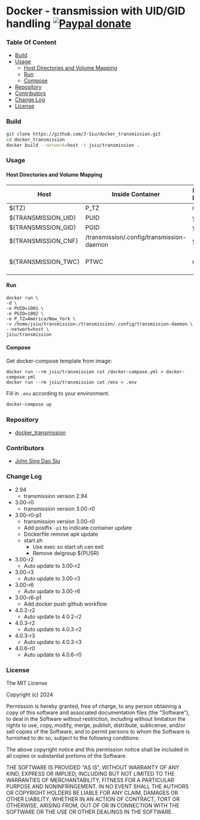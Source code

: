 # Docker - transmission with UID/GID handling [![Paypal donate](https://www.paypalobjects.com/en_US/i/btn/btn_donate_LG.gif)](https://www.paypal.com/donate/?business=HZF49NM9D35SJ&no_recurring=0&currency_code=CAD)

### Table Of Content
<!-- TOC -->

- [Build](#build)
- [Usage](#usage)
  - [Host Directories and Volume Mapping](#host-directories-and-volume-mapping)
  - [Run](#run)
  - [Compose](#compose)
- [Repository](#repository)
- [Contributors](#contributors)
- [Change Log](#change-log)
- [License](#license)

<!-- /TOC -->

### Build

```sh
git clone https://github.com/J-Siu/docker_transmission.git
cd docker_transmission
docker build --network=host -t jsiu/transmission .
```

### Usage

#### Host Directories and Volume Mapping

Host|Inside Container|Mapping Required|Usage
---|---|---|---
${TZ}|P_TZ|no|time zone
${TRANSMISSION_UID}|PUID|yes|transmission uid
${TRANSMISSION_GID}|PGID|yes|transmission gid
${TRANSMISSION_CNF}|/transmission/.config/transmission-daemon|yes|transmission config directory
${TRANSMISSION_TWC}|PTWC|no|Optional Transmission Web Control(true/false)

#### Run

```docker
docker run \
-d \
-e PUID=1001 \
-e PGID=1002 \
-e P_TZ=America/New_York \
-v /home/jsiu/transmission:/transmission/.config/transmission-daemon \
--network=host \
jsiu/transmission
```

#### Compose

Get docker-compose template from image:

```docker
docker run --rm jsiu/transmission cat /docker-compose.yml > docker-compose.yml
docker run --rm jsiu/transmission cat /env > .env
```

Fill in `.env` according to your environment.

```sh
docker-compose up
```

### Repository

- [docker_transmission](https://github.com/J-Siu/docker_transmission)

### Contributors

- [John Sing Dao Siu](https://github.com/J-Siu)

### Change Log

- 2.94
  - transmission version 2.94
- 3.00-r0
  - transmission version 3.00-r0
- 3.00-r0-p1
  - transmission version 3.00-r0
  - Add postfix `-p1` to indicate container update
  - Dockerfile remove apk update
  - start.sh
    - Use exec so start.sh can exit
    - Remove delgroup ${PUSR}
- 3.00-r2
  - Auto update to 3.00-r2
- 3.00-r3
  - Auto update to 3.00-r3
- 3.00-r6
  - Auto update to 3.00-r6
- 3.00-r6-p1
  - Add docker push github workflow
- 4.0.2-r2
  - Auto update to 4.0.2-r2
- 4.0.3-r2
  - Auto update to 4.0.3-r2
- 4.0.3-r3
  - Auto update to 4.0.3-r3
- 4.0.6-r0
  - Auto update to 4.0.6-r0
<!--CHANGE-LOG-END-->

### License

The MIT License

Copyright (c) 2024

Permission is hereby granted, free of charge, to any person obtaining a copy of this software and associated documentation files (the "Software"), to deal in the Software without restriction, including without limitation the rights to use, copy, modify, merge, publish, distribute, sublicense, and/or sell copies of the Software, and to permit persons to whom the Software is furnished to do so, subject to the following conditions:

The above copyright notice and this permission notice shall be included in all copies or substantial portions of the Software.

THE SOFTWARE IS PROVIDED "AS IS", WITHOUT WARRANTY OF ANY KIND, EXPRESS OR IMPLIED, INCLUDING BUT NOT LIMITED TO THE WARRANTIES OF MERCHANTABILITY, FITNESS FOR A PARTICULAR PURPOSE AND NONINFRINGEMENT. IN NO EVENT SHALL THE AUTHORS OR COPYRIGHT HOLDERS BE LIABLE FOR ANY CLAIM, DAMAGES OR OTHER LIABILITY, WHETHER IN AN ACTION OF CONTRACT, TORT OR OTHERWISE, ARISING FROM, OUT OF OR IN CONNECTION WITH THE SOFTWARE OR THE USE OR OTHER DEALINGS IN THE SOFTWARE.
